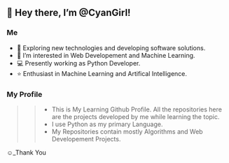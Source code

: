 ## 👋 Hey there, I’m @CyanGirl!

### Me
- 🌱 Exploring new technologies and developing software solutions.
- 👀 I’m interested in Web Developement and Machine Learning.
- 💻 Presently working as Python Developer.
- :star: Enthusiast in Machine Learning and Artifical Intelligence.  

### My Profile
>> - This is My Learning Github Profile. All the repositories here are the projects developed by me while learning the topic.
>> - I use Python as my primary Language.
>> - My Repositories contain mostly Algorithms and Web  Developement Projects.  


:relaxed:_Thank You
